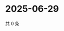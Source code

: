 # 2025-06-29

共 0 条

<!-- BEGIN ZHIHUVIDEO -->
<!-- 最后更新时间 Sun Jun 29 2025 22:10:02 GMT+0800 (China Standard Time) -->

<!-- END ZHIHUVIDEO -->
